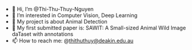 - 👋 Hi, I’m @Thi-Thu-Thuy-Nguyen
- 👀 I’m interested in Computer Vision, Deep Learning
- 🌱 My project is about Animal Detection
- 💞️ My first submitted paper is: SAWIT: A Small-sized Animal Wild Image daTaset with annotations
- 📫 How to reach me: @thithuthuy@deakin.edu.au

<!---
Thi-Thu-Thuy-Nguyen/Thi-Thu-Thuy-Nguyen is a ✨ special ✨ repository because its `README.md` (this file) appears on your GitHub profile.
You can click the Preview link to take a look at your changes.
--->

